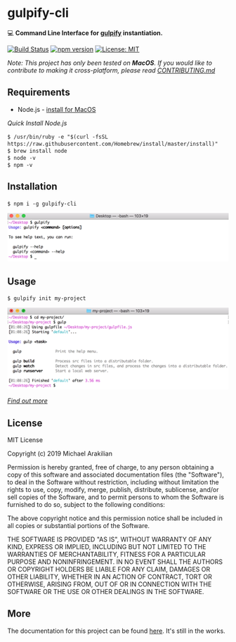 # gulpify-cli

 :computer: **Command Line Interface for [gulpify](https://github.com/arakilian0/gulpify) instantiation.**

[![Build Status](https://travis-ci.com/arakilian0/gulpify-cli.svg?branch=master)](https://travis-ci.com/arakilian0/gulpify-cli) [![npm version](https://img.shields.io/npm/v/gulpify-cli.svg?style=flat)](https://www.npmjs.com/package/gulpify-cli) [![License: MIT](https://img.shields.io/badge/License-MIT-yellow.svg)](https://github.com/arakilian0/gulpify-cli/blob/master/LICENSE.md)

*Note: This project has only been tested on **MacOS**. If you would like to contribute to making it cross-platform, please read [CONTRIBUTING.md](https://github.com/arakilian0/gulpify-cli/blob/master/CONTRIBUTING.md)*

## Requirements
- Node.js - [install for MacOS](https://treehouse.github.io/installation-guides/mac/node-mac.html)

 *Quick Install Node.js*
 ```
$ /usr/bin/ruby -e "$(curl -fsSL https://raw.githubusercontent.com/Homebrew/install/master/install)"
$ brew install node
$ node -v
$ npm -v
 ```

## Installation
```
$ npm i -g gulpify-cli
```
![Usage Screenshot](https://raw.githubusercontent.com/arakilian0/images/master/gulpify-cli-installation.png "Succesfull install")

## Usage
```
$ gulpify init my-project
```
![Usage Screenshot](https://raw.githubusercontent.com/arakilian0/images/master/gulpify-cli-usage-v2.png "Succesfull install")

[*Find out more*](https://arakilian0.github.io/gulpify-cli/docs)

## License
MIT License

Copyright (c) 2019 Michael Arakilian

Permission is hereby granted, free of charge, to any person obtaining a copy
of this software and associated documentation files (the "Software"), to deal
in the Software without restriction, including without limitation the rights
to use, copy, modify, merge, publish, distribute, sublicense, and/or sell
copies of the Software, and to permit persons to whom the Software is
furnished to do so, subject to the following conditions:

The above copyright notice and this permission notice shall be included in all
copies or substantial portions of the Software.

THE SOFTWARE IS PROVIDED "AS IS", WITHOUT WARRANTY OF ANY KIND, EXPRESS OR
IMPLIED, INCLUDING BUT NOT LIMITED TO THE WARRANTIES OF MERCHANTABILITY,
FITNESS FOR A PARTICULAR PURPOSE AND NONINFRINGEMENT. IN NO EVENT SHALL THE
AUTHORS OR COPYRIGHT HOLDERS BE LIABLE FOR ANY CLAIM, DAMAGES OR OTHER
LIABILITY, WHETHER IN AN ACTION OF CONTRACT, TORT OR OTHERWISE, ARISING FROM,
OUT OF OR IN CONNECTION WITH THE SOFTWARE OR THE USE OR OTHER DEALINGS IN THE
SOFTWARE.

## More
The documentation for this project can be found [here](https://arakilian0.github.io/gulpify-cli/). It's still in the works.
